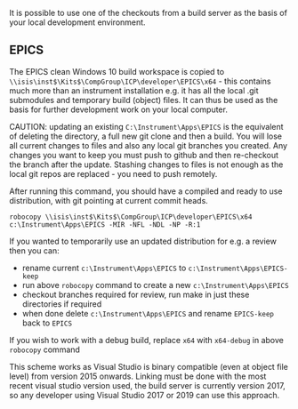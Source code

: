 It is possible to use one of the checkouts from a build server as the basis of your local development environment.

## EPICS

The EPICS clean Windows 10 build workspace is copied to  `\\isis\inst$\Kits$\CompGroup\ICP\developer\EPICS\x64` - this contains much more than an instrument installation e.g. it has all the local .git submodules and temporary build (object) files. It can thus be used as the basis for further development work on your local computer.

CAUTION: updating an existing `C:\Instrument\Apps\EPICS` is the equivalent of deleting the directory, a full new git clone and then a build. You will lose all current changes to files and also any local git branches you created. Any changes you want to keep you must push to github and then re-checkout the branch after the update. Stashing changes to files is not enough as the local git repos are replaced - you need to push remotely.

After running this command, you should have a compiled and ready to use distribution, with git pointing at current commit heads.
```
robocopy \\isis\inst$\Kits$\CompGroup\ICP\developer\EPICS\x64 c:\Instrument\Apps\EPICS -MIR -NFL -NDL -NP -R:1
```
If you wanted to temporarily use an updated distribution for e.g. a review then you can: 
- rename current `c:\Instrument\Apps\EPICS` to `c:\Instrument\Apps\EPICS-keep`
- run above `robocopy` command to create a new `c:\Instrument\Apps\EPICS`
- checkout branches required for review, run make in just these directories if required
- when done delete `c:\Instrument\Apps\EPICS` and rename `EPICS-keep` back to `EPICS`

If you wish to work with a debug build, replace `x64` with `x64-debug` in above `robocopy` command

This scheme works as Visual Studio is binary compatible (even at object file level) from version 2015 onwards. Linking must be done with the most recent visual studio version used, the build server is currently version 2017, so any developer using Visual Studio 2017 or 2019 can use this approach.  
 